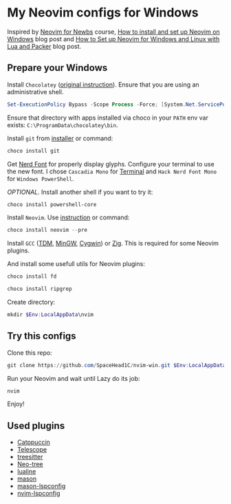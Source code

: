 # My Neovim configs for Windows

Inspired by [Neovim for Newbs](https://www.youtube.com/playlist?list=PLsz00TDipIffreIaUNk64KxTIkQaGguqn) course, [How to install and set up Neovim on Windows](https://blog.nikfp.com/how-to-install-and-set-up-neovim-on-windows) blog post and [How to Set up Neovim for Windows and Linux with Lua and Packer](https://dev.to/slydragonn/how-to-set-up-neovim-for-windows-and-linux-with-lua-and-packer-2391) blog post.

## Prepare your Windows

Install `Chocolatey` ([original instruction](https://chocolatey.org/install)). Ensure that you are using an administrative shell.

```powershell
Set-ExecutionPolicy Bypass -Scope Process -Force; [System.Net.ServicePointManager]::SecurityProtocol = [System.Net.ServicePointManager]::SecurityProtocol -bor 3072; iex ((New-Object System.Net.WebClient).DownloadString('https://community.chocolatey.org/install.ps1'))
```

Ensure that directory with apps installed via choco in your `PATH` env var exists: `C:\ProgramData\chocolatey\bin`.

Install `git` from [installer](https://git-scm.com/download/win) or command:

```powershell
choco install git
```

Get [Nerd Font](https://www.nerdfonts.com/font-downloads) for properly display glyphs. Configure your terminal to use the new font. I chose `Cascadia Mono` for [Terminal](https://www.microsoft.com/store/productId/9N0DX20HK701?ocid=pdpshare) and `Hack Nerd Font Mono` for `Windows PowerShell`.

*OPTIONAL.* Install another shell if you want to try it:

```powershell
choco install powershell-core
```

Install `Neovim`. Use [instruction](https://github.com/neovim/neovim/blob/master/INSTALL.md) or command:

```powershell
choco install neovim --pre
```

Install `GCC` ([TDM](https://jmeubank.github.io/tdm-gcc/download/), [MinGW](https://www.mingw-w64.org/), [Cygwin](https://sourceware.org/cygwin/)) or [Zig](https://ziglang.org/learn/getting-started/). This is required for some Neovim plugins.

And install some usefull utils for Neovim plugins:

```powershell
choco install fd

choco install ripgrep
```

Create directory:

```powershell
mkdir $Env:LocalAppData\nvim
```

## Try this configs

Clone this repo:

```powershell
git clone https://github.com/SpaceHead1C/nvim-win.git $Env:LocalAppData\nvim\
```

Run your Neovim and wait until Lazy do its job:

```powershell
nvim
```

Enjoy!

## Used plugins

- [Catppuccin](https://github.com/catppuccin/nvim)
- [Telescope](https://github.com/nvim-telescope/telescope.nvim)
- [treesitter](https://github.com/nvim-treesitter/nvim-treesitter)
- [Neo-tree](https://github.com/nvim-neo-tree/neo-tree.nvim)
- [lualine](https://github.com/nvim-lualine/lualine.nvim)
- [mason](https://github.com/williamboman/mason.nvim)
- [mason-lspconfig](https://github.com/williamboman/mason-lspconfig.nvim)
- [nvim-lspconfig](https://github.com/neovim/nvim-lspconfig)
